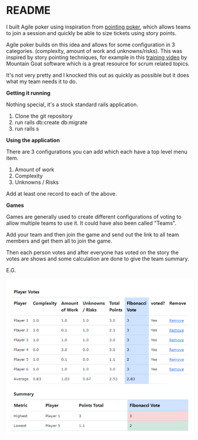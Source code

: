 # README

I built Agile poker using inspiration from [pointing poker](https://www.pointingpoker.com/), which allows teams to join a session and quickly be able to size tickets using story points.

Agile poker builds on this idea and allows for some configuration in 3 categories. (complexity, amount of work and unknowns/risks). This was inspired by story pointing techniques, for example in this [training video](https://www.mountaingoatsoftware.com/blog/what-are-story-points) by Mountain Goat software which is a great resource for scrum related topics.

It's not very pretty and I knocked this out as quickly as possible but it does what my team needs it to do.

**Getting it running**

Nothing special, it's a stock standard rails application.
1. Clone the git repository
2. run rails db:create db:migrate
3. run rails s

**Using the application**

There are 3 configurations you can add which each have a top level menu item.
1. Amount of work
2. Complexity
3. Unknowns / Risks

Add at least one record to each of the above.

**Games**

Games are generally used to create different configurations of voting to allow multiple teams to use it. It could have also been called "Teams".

Add your team and then join the game and send out the link to all team members and get them all to join the game.

Then each person votes and after everyone has voted on the story the votes are shows and some calculation are done to give the team summary.

E.G.

![img.png](img.png)